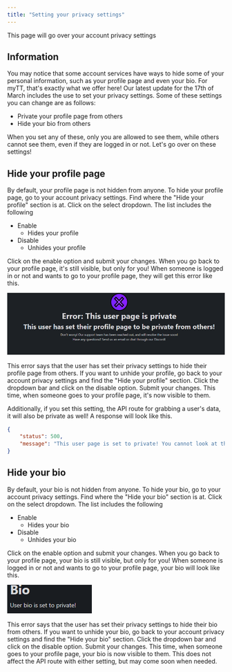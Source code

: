 ```yaml
---
title: "Setting your privacy settings"
---
```


This page will go over your account privacy settings

## Information
You may notice that some account services have ways to hide some of your personal information, such as your profile page and even your bio. For myTT, that's exactly what we offer here! Our latest update for the 17th of March includes the use to set your privacy settings. Some of these settings you can change are as follows:

- Private your profile page from others
- Hide your bio from others

When you set any of these, only you are allowed to see them, while others cannot see them, even if they are logged in or not. Let's go over on these settings!

## Hide your profile page
By default, your profile page is not hidden from anyone. To hide your profile page, go to your account privacy settings. Find where the "Hide your profile" section is at. Click on the select dropdown. The list includes the following

- Enable
    - Hides your profile
- Disable
    - Unhides your profile

Click on the enable option and submit your changes. When you go back to your profile page, it's still visible, but only for you! When someone is logged in or not and wants to go to your profile page, they will get this error like this.

![privatepage-example.png](./privatepage-example.png)

This error says that the user has set their privacy settings to hide their profile page from others. If you want to unhide your profile, go back to your account privacy settings and find the "Hide your profile" section. Click the dropdown bar and click on the disable option. Submit your changes. This time, when someone goes to your profile page, it's now visible to them.

Additionally, if you set this setting, the API route for grabbing a user's data, it will also be private as well! A response will look like this.

```json
{
    "status": 500,
    "message": "This user page is set to private! You cannot look at their information right now!"
}
```

## Hide your bio
By default, your bio is not hidden from anyone. To hide your bio, go to your account privacy settings. Find where the "Hide your bio" section is at. Click on the select dropdown. The list includes the following

- Enable
    - Hides your bio
- Disable
    - Unhides your bio

Click on the enable option and submit your changes. When you go back to your profile page, your bio is still visible, but only for you! When someone is logged in or not and wants to go to your profile page, your bio will look like this.

![privatebio-example.png](./privatebio-example.png)

This error says that the user has set their privacy settings to hide their bio from others. If you want to unhide your bio, go back to your account privacy settings and find the "Hide your bio" section. Click the dropdown bar and click on the disable option. Submit your changes. This time, when someone goes to your profile page, your bio is now visible to them. This does not affect the API route with either setting, but may come soon when needed.